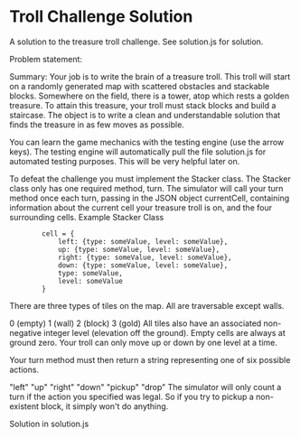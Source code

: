# Troll Challenge Solution
A solution to the treasure troll challenge. See solution.js for solution.

Problem statement:

Summary: Your job is to write the brain of a treasure troll. This troll will start on a randomly generated map with scattered obstacles and stackable blocks. Somewhere on the field, there is a tower, atop which rests a golden treasure. To attain this treasure, your troll must stack blocks and build a staircase. The object is to write a clean and understandable solution that finds the treasure in as few moves as possible.

You can learn the game mechanics with the testing engine (use the arrow keys). The testing engine will automatically pull the file solution.js for automated testing purposes. This will be very helpful later on.

To defeat the challenge you must implement the Stacker class. The Stacker class only has one required method, turn. The simulator will call your turn method once each turn, passing in the JSON object currentCell, containing information about the current cell your treasure troll is on, and the four surrounding cells. Example Stacker Class

			cell = {
				left: {type: someValue, level: someValue},
				up: {type: someValue, level: someValue},
				right: {type: someValue, level: someValue},
				down: {type: someValue, level: someValue},
				type: someValue,
				level: someValue
			}
		
There are three types of tiles on the map. All are traversable except walls.

0 (empty)
1 (wall)
2 (block)
3 (gold)
All tiles also have an associated non-negative integer level (elevation off the ground). Empty cells are always at ground zero. Your troll can only move up or down by one level at a time.

Your turn method must then return a string representing one of six possible actions.

"left"
"up"
"right"
"down"
"pickup"
"drop"
The simulator will only count a turn if the action you specified was legal. So if you try to pickup a non-existent block, it simply won't do anything.

Solution in solution.js
